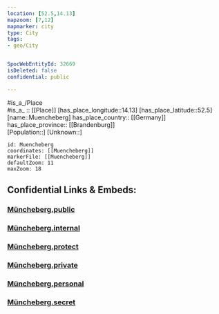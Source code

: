 ```yaml
---
location: [52.5,14.13] 
mapzoom: [7,12] 
mapmarker: city 
type: City
tags:
- geo/City


SpocWebEntityId: 32669
isDeleted: false
confidential: public

---
```

#is_a_/Place  
#is_a_ :: [[Place]] 
[has_place_longitude::14.13] 
[has_place_latitude::52.5] 
[name::Muencheberg] 
has_place_country:: [[Germany]]  
has_place_province:: [[Brandenburg]]  
[Population::] 
[Unknown::] 


```leaflet
id: Muencheberg
coordinates: [[Muencheberg]] 
markerFile: [[Muencheberg]] 
defaultZoom: 11 
maxZoom: 18
```


## Confidential Links & Embeds: 

### [Müncheberg.public](/_public/\Earth\Continent\Europe\Europe~Central\Germany\Germany~East\Brandenburg\counties~Brandenburg\Märkisch-Oderland\cities~OderlandMüncheberg.public.md) 

### [Müncheberg.internal](/_internal/\Earth\Continent\Europe\Europe~Central\Germany\Germany~East\Brandenburg\counties~Brandenburg\Märkisch-Oderland\cities~OderlandMüncheberg.internal.md) 

### [Müncheberg.protect](/_protect/\Earth\Continent\Europe\Europe~Central\Germany\Germany~East\Brandenburg\counties~Brandenburg\Märkisch-Oderland\cities~OderlandMüncheberg.protect.md) 

### [Müncheberg.private](/_private/\Earth\Continent\Europe\Europe~Central\Germany\Germany~East\Brandenburg\counties~Brandenburg\Märkisch-Oderland\cities~OderlandMüncheberg.private.md) 

### [Müncheberg.personal](/_personal/\Earth\Continent\Europe\Europe~Central\Germany\Germany~East\Brandenburg\counties~Brandenburg\Märkisch-Oderland\cities~OderlandMüncheberg.personal.md) 

### [Müncheberg.secret](/_secret/\Earth\Continent\Europe\Europe~Central\Germany\Germany~East\Brandenburg\counties~Brandenburg\Märkisch-Oderland\cities~OderlandMüncheberg.secret.md)

